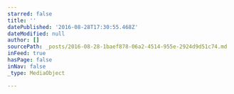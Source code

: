 ```yaml
---
starred: false
title: ''
datePublished: '2016-08-28T17:30:55.468Z'
dateModified: null
author: []
sourcePath: _posts/2016-08-28-1baef878-06a2-4514-955e-2924d9d51c74.md
inFeed: true
hasPage: false
inNav: false
_type: MediaObject

---
```

